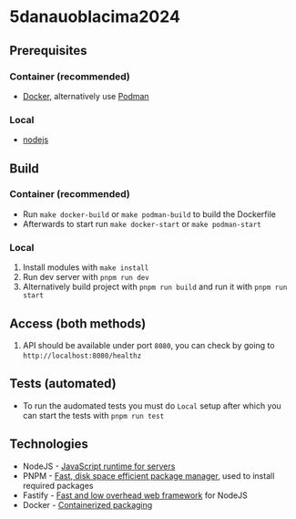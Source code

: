 # 5danauoblacima2024

## Prerequisites

### Container (recommended)

- [Docker](https://docs.docker.com/engine/install/), alternatively use [Podman](https://podman.io/docs/installation)

### Local

- [nodejs](https://nodejs.org/en/download)

## Build

### Container (recommended)

- Run `make docker-build` or `make podman-build` to build the Dockerfile
- Afterwards to start run `make docker-start` or `make podman-start`

### Local

1. Install modules with `make install`
1. Run dev server with `pnpm run dev`
1. Alternatively build project with `pnpm run build` and run it with `pnpm run start`

## Access (both methods)

1. API should be available under port `8080`, you can check by going to `http://localhost:8080/healthz`

## Tests (automated)

- To run the audomated tests you must do `Local` setup after which you can start the tests with `pnpm run test`

## Technologies

- NodeJS - [JavaScript runtime for servers](https://nodejs.org)
- PNPM - [Fast, disk space efficient package manager](https://pnpm.io/), used to install required packages
- Fastify - [Fast and low overhead web framework](https://fastify.dev/) for NodeJS
- Docker - [Containerized packaging](https://docs.docker.com/get-started/overview/)
